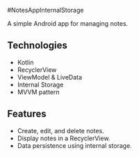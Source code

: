 #NotesAppInternalStorage

A simple Android app for managing notes.

## Technologies
- Kotlin
- RecyclerView
- ViewModel & LiveData
- Internal Storage
- MVVM pattern


## Features
- Create, edit, and delete notes.
- Display notes in a RecyclerView.
- Data persistence using internal storage.
